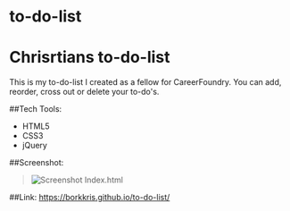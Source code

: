 # to-do-list

# Chrisrtians to-do-list

This is my to-do-list I created as a fellow for CareerFoundry.
You can add, reorder, cross out or delete your to-do's.

##Tech Tools:
- HTML5
- CSS3
- jQuery

##Screenshot:
> ![Screenshot Index.html](website_portfolio_index_html_screenshot.png "Screenshot Index.html")

##Link:
https://borkkris.github.io/to-do-list/
